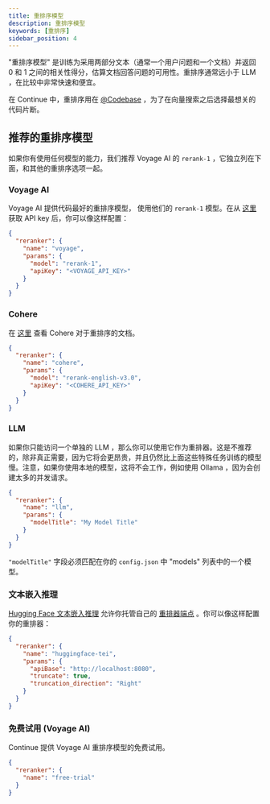 ```yaml
---
title: 重排序模型
description: 重排序模型
keywords: [重排序]
sidebar_position: 4
---
```


"重排序模型" 是训练为采用两部分文本（通常一个用户问题和一个文档）并返回 0 和 1 之间的相关性得分，估算文档回答问题的可用性。重排序通常远小于 LLM ，在比较中非常快速和便宜。

在 Continue 中，重排序用在 [@Codebase](../deep-dives/codebase.md) ，为了在向量搜索之后选择最想关的代码片断。

## 推荐的重排序模型

如果你有使用任何模型的能力，我们推荐 Voyage AI 的 `rerank-1` ，它独立列在下面，和其他的重排序选项一起。

### Voyage AI

Voyage AI 提供代码最好的重排序模型， 使用他们的 `rerank-1` 模型。在从 [这里](https://www.voyageai.com/) 获取 API key 后，你可以像这样配置：

```json title="config.json"
{
  "reranker": {
    "name": "voyage",
    "params": {
      "model": "rerank-1",
      "apiKey": "<VOYAGE_API_KEY>"
    }
  }
}
```

### Cohere

在 [这里](https://docs.cohere.com/docs/rerank-2) 查看 Cohere 对于重排序的文档。

```json title="config.json"
{
  "reranker": {
    "name": "cohere",
    "params": {
      "model": "rerank-english-v3.0",
      "apiKey": "<COHERE_API_KEY>"
    }
  }
}
```

### LLM

如果你只能访问一个单独的 LLM ，那么你可以使用它作为重排器。这是不推荐的，除非真正需要，因为它将会更昂贵，并且仍然比上面这些特殊任务训练的模型慢。注意，如果你使用本地的模型，这将不会工作，例如使用 Ollama ，因为会创建太多的并发请求。

```json title="config.json"
{
  "reranker": {
    "name": "llm",
    "params": {
      "modelTitle": "My Model Title"
    }
  }
}
```

`"modelTitle"` 字段必须匹配在你的 `config.json` 中 "models" 列表中的一个模型。

### 文本嵌入推理

[Hugging Face 文本嵌入推理](https://huggingface.co/docs/text-embeddings-inference/en/index) 允许你托管自己的 [重排器端点](https://huggingface.github.io/text-embeddings-inference/#/Text%20Embeddings%20Inference/rerank) 。你可以像这样配置你的重排器：

```json title="config.json"
{
  "reranker": {
    "name": "huggingface-tei",
    "params": {
      "apiBase": "http://localhost:8080",
      "truncate": true,
      "truncation_direction": "Right"
    }
  }
}
```

### 免费试用 (Voyage AI)

Continue 提供 Voyage AI 重排序模型的免费试用。

```json title="config.json"
{
  "reranker": {
    "name": "free-trial"
  }
}
```
